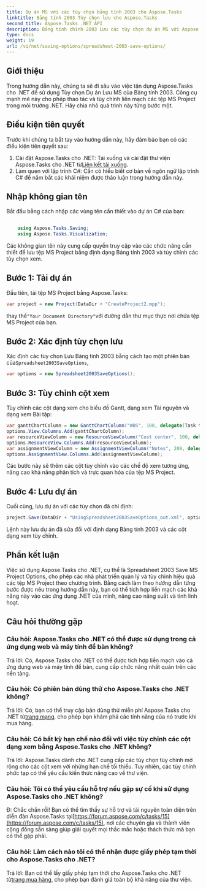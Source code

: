 ```yaml
---
title: Dự án MS với các tùy chọn bảng tính 2003 cho Aspose.Tasks
linktitle: Bảng tính 2003 Tùy chọn lưu cho Aspose.Tasks
second_title: Aspose.Tasks .NET API
description: Bảng tính chính 2003 Lưu các tùy chọn dự án MS với Aspose.Tasks cho .NET. Tùy chỉnh và lưu các tệp MS Project một cách liền mạch theo chương trình.
type: docs
weight: 19
url: /vi/net/saving-options/spreadsheet-2003-save-options/
---
```

## Giới thiệu
Trong hướng dẫn này, chúng ta sẽ đi sâu vào việc tận dụng Aspose.Tasks cho .NET để sử dụng Tùy chọn Dự án Lưu MS của Bảng tính 2003. Công cụ mạnh mẽ này cho phép thao tác và tùy chỉnh liền mạch các tệp MS Project trong môi trường .NET. Hãy chia nhỏ quá trình này từng bước một.
## Điều kiện tiên quyết
Trước khi chúng ta bắt tay vào hướng dẫn này, hãy đảm bảo bạn có các điều kiện tiên quyết sau:
1.  Cài đặt Aspose.Tasks cho .NET: Tải xuống và cài đặt thư viện Aspose.Tasks cho .NET từ[Liên kết tải xuống](https://releases.aspose.com/tasks/net/).
2. Làm quen với lập trình C#: Cần có hiểu biết cơ bản về ngôn ngữ lập trình C# để nắm bắt các khái niệm được thảo luận trong hướng dẫn này.

## Nhập không gian tên
Bắt đầu bằng cách nhập các vùng tên cần thiết vào dự án C# của bạn:
```csharp
    
    using Aspose.Tasks.Saving;
    using Aspose.Tasks.Visualization;
```
Các không gian tên này cung cấp quyền truy cập vào các chức năng cần thiết để lưu tệp MS Project bằng định dạng Bảng tính 2003 và tùy chỉnh các tùy chọn xem.
## Bước 1: Tải dự án
Đầu tiên, tải tệp MS Project bằng Aspose.Tasks:
```csharp
var project = new Project(DataDir + "CreateProject2.mpp");
```
 thay thế`"Your Document Directory"`với đường dẫn thư mục thực nơi chứa tệp MS Project của bạn.
## Bước 2: Xác định tùy chọn lưu
 Xác định các tùy chọn Lưu Bảng tính 2003 bằng cách tạo một phiên bản của`Spreadsheet2003SaveOptions`,
```csharp
var options = new Spreadsheet2003SaveOptions();
```
## Bước 3: Tùy chỉnh cột xem
Tùy chỉnh các cột dạng xem cho biểu đồ Gantt, dạng xem Tài nguyên và dạng xem Bài tập:
```csharp
var ganttChartColumn = new GanttChartColumn("WBS", 100, delegate(Task task) { return task.Get(Tsk.WBS); });
options.View.Columns.Add(ganttChartColumn);
var resourceViewColumn = new ResourceViewColumn("Cost center", 100, delegate(Resource resource) { return resource.Get(Rsc.CostCenter); });
options.ResourceView.Columns.Add(resourceViewColumn);
var assignmentViewColumn = new AssignmentViewColumn("Notes", 200, delegate(ResourceAssignment assignment) { return assignment.Get(Asn.NotesText); });
options.AssignmentView.Columns.Add(assignmentViewColumn);
```
Các bước này sẽ thêm các cột tùy chỉnh vào các chế độ xem tương ứng, nâng cao khả năng phân tích và trực quan hóa của tệp MS Project.
## Bước 4: Lưu dự án
Cuối cùng, lưu dự án với các tùy chọn đã chỉ định:
```csharp
project.Save(DataDir + "UsingSpreadsheet2003SaveOptions_out.xml", options);
```
Lệnh này lưu dự án đã sửa đổi với định dạng Bảng tính 2003 và các cột dạng xem tùy chỉnh.

## Phần kết luận
Việc sử dụng Aspose.Tasks cho .NET, cụ thể là Spreadsheet 2003 Save MS Project Options, cho phép các nhà phát triển quản lý và tùy chỉnh hiệu quả các tệp MS Project theo chương trình. Bằng cách làm theo hướng dẫn từng bước được nêu trong hướng dẫn này, bạn có thể tích hợp liền mạch các khả năng này vào các ứng dụng .NET của mình, nâng cao năng suất và tính linh hoạt.

## Câu hỏi thường gặp
### Câu hỏi: Aspose.Tasks cho .NET có thể được sử dụng trong cả ứng dụng web và máy tính để bàn không?
Trả lời: Có, Aspose.Tasks cho .NET có thể được tích hợp liền mạch vào cả ứng dụng web và máy tính để bàn, cung cấp chức năng nhất quán trên các nền tảng.
### Câu hỏi: Có phiên bản dùng thử cho Aspose.Tasks cho .NET không?
 Trả lời: Có, bạn có thể truy cập bản dùng thử miễn phí Aspose.Tasks cho .NET từ[trang mạng](https://releases.aspose.com/), cho phép bạn khám phá các tính năng của nó trước khi mua hàng.
### Câu hỏi: Có bất kỳ hạn chế nào đối với việc tùy chỉnh các cột dạng xem bằng Aspose.Tasks cho .NET không?
Trả lời: Aspose.Tasks dành cho .NET cung cấp các tùy chọn tùy chỉnh mở rộng cho các cột xem với những hạn chế tối thiểu. Tuy nhiên, các tùy chỉnh phức tạp có thể yêu cầu kiến thức nâng cao về thư viện.
### Câu hỏi: Tôi có thể yêu cầu hỗ trợ nếu gặp sự cố khi sử dụng Aspose.Tasks cho .NET không?
 Đ: Chắc chắn rồi! Bạn có thể tìm thấy sự hỗ trợ và tài nguyên toàn diện trên diễn đàn Aspose.Tasks tại[https://forum.aspose.com/c/tasks/15](https://forum.aspose.com/c/tasks/15), nơi các chuyên gia và thành viên cộng đồng sẵn sàng giúp giải quyết mọi thắc mắc hoặc thách thức mà bạn có thể gặp phải.
### Câu hỏi: Làm cách nào tôi có thể nhận được giấy phép tạm thời cho Aspose.Tasks cho .NET?
 Trả lời: Bạn có thể lấy giấy phép tạm thời cho Aspose.Tasks cho .NET từ[trang mua hàng](https://purchase.aspose.com/temporary-license/), cho phép bạn đánh giá toàn bộ khả năng của thư viện.